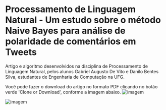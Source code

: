 # Processamento de Linguagem Natural - Um estudo sobre o método Naive Bayes para análise de polaridade de comentários em Tweets

Artigo e algoritmo desenvolvidos na disciplina de Processamento de Linguagem Natural, pelos alunos Gabriel Augusto De Vito e Danilo Bentes Silva, estudantes de Engenharia de Computação na UFG.


Você pode fazer o download do artigo no formato PDF clicando no botão verde 'Clone or Download', conforme a imagem abaixo.
![imagem](https://cdn.pbrd.co/images/Hu91ptN.png)


![imagem](https://cdn.pbrd.co/images/Hu91OwB.png)

